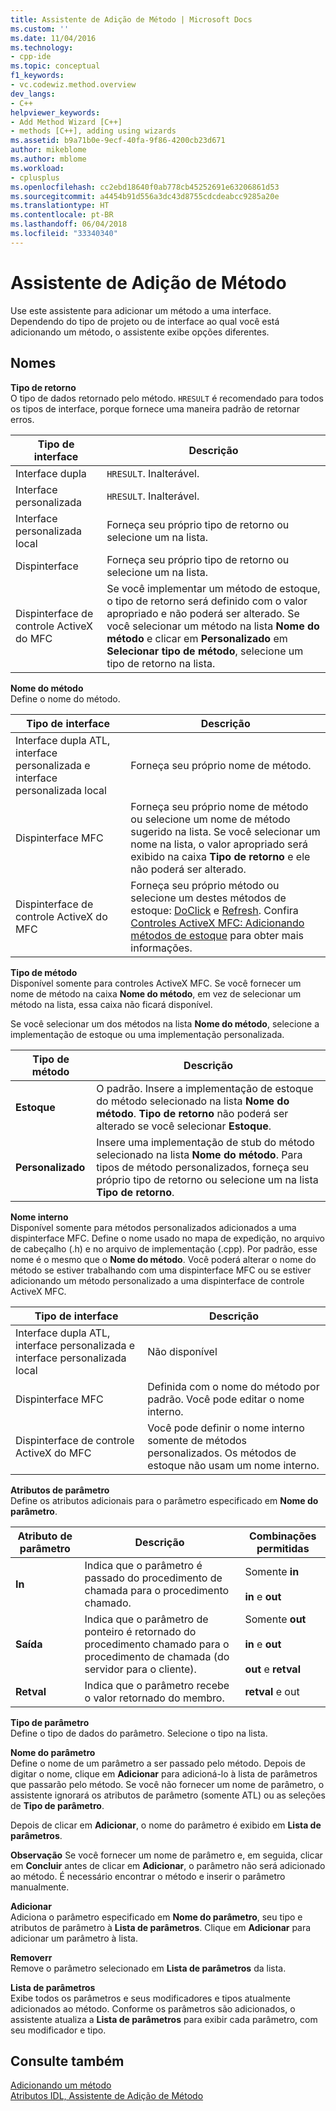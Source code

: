 ```yaml
---
title: Assistente de Adição de Método | Microsoft Docs
ms.custom: ''
ms.date: 11/04/2016
ms.technology:
- cpp-ide
ms.topic: conceptual
f1_keywords:
- vc.codewiz.method.overview
dev_langs:
- C++
helpviewer_keywords:
- Add Method Wizard [C++]
- methods [C++], adding using wizards
ms.assetid: b9a71b0e-9ecf-40fa-9f86-4200cb23d671
author: mikeblome
ms.author: mblome
ms.workload:
- cplusplus
ms.openlocfilehash: cc2ebd18640f0ab778cb45252691e63206861d53
ms.sourcegitcommit: a4454b91d556a3dc43d8755cdcdeabcc9285a20e
ms.translationtype: HT
ms.contentlocale: pt-BR
ms.lasthandoff: 06/04/2018
ms.locfileid: "33340340"
---
```

# <a name="add-method-wizard"></a>Assistente de Adição de Método
Use este assistente para adicionar um método a uma interface. Dependendo do tipo de projeto ou de interface ao qual você está adicionando um método, o assistente exibe opções diferentes.  
  
## <a name="names"></a>Nomes  
 **Tipo de retorno**  
 O tipo de dados retornado pelo método. `HRESULT` é recomendado para todos os tipos de interface, porque fornece uma maneira padrão de retornar erros.  
  
|Tipo de interface|Descrição|  
|--------------------|-----------------|  
|Interface dupla|`HRESULT`. Inalterável.|  
|Interface personalizada|`HRESULT`. Inalterável.|  
|Interface personalizada local|Forneça seu próprio tipo de retorno ou selecione um na lista.|  
|Dispinterface|Forneça seu próprio tipo de retorno ou selecione um na lista.|  
|Dispinterface de controle ActiveX do MFC|Se você implementar um método de estoque, o tipo de retorno será definido com o valor apropriado e não poderá ser alterado. Se você selecionar um método na lista **Nome do método** e clicar em **Personalizado** em **Selecionar tipo de método**, selecione um tipo de retorno na lista.|  
  
 **Nome do método**  
 Define o nome do método.  
  
|Tipo de interface|Descrição|  
|--------------------|-----------------|  
|Interface dupla ATL, interface personalizada e interface personalizada local|Forneça seu próprio nome de método.|  
|Dispinterface MFC|Forneça seu próprio nome de método ou selecione um nome de método sugerido na lista. Se você selecionar um nome na lista, o valor apropriado será exibido na caixa **Tipo de retorno** e ele não poderá ser alterado.|  
|Dispinterface de controle ActiveX do MFC|Forneça seu próprio método ou selecione um destes métodos de estoque: [DoClick](../mfc/reference/colecontrol-class.md#doclick) e [Refresh](../mfc/reference/colecontrol-class.md#refresh). Confira [Controles ActiveX MFC: Adicionando métodos de estoque](../mfc/mfc-activex-controls-adding-stock-methods.md) para obter mais informações.|  
  
 **Tipo de método**  
 Disponível somente para controles ActiveX MFC. Se você fornecer um nome de método na caixa **Nome do método**, em vez de selecionar um método na lista, essa caixa não ficará disponível.  
  
 Se você selecionar um dos métodos na lista **Nome do método**, selecione a implementação de estoque ou uma implementação personalizada.  
  
|Tipo de método|Descrição|  
|-----------------|-----------------|  
|**Estoque**|O padrão. Insere a implementação de estoque do método selecionado na lista **Nome do método**. **Tipo de retorno** não poderá ser alterado se você selecionar **Estoque**.|  
|**Personalizado**|Insere uma implementação de stub do método selecionado na lista **Nome do método**. Para tipos de método personalizados, forneça seu próprio tipo de retorno ou selecione um na lista **Tipo de retorno**.|  
  
 **Nome interno**  
 Disponível somente para métodos personalizados adicionados a uma dispinterface MFC. Define o nome usado no mapa de expedição, no arquivo de cabeçalho (.h) e no arquivo de implementação (.cpp). Por padrão, esse nome é o mesmo que o **Nome do método**. Você poderá alterar o nome do método se estiver trabalhando com uma dispinterface MFC ou se estiver adicionando um método personalizado a uma dispinterface de controle ActiveX MFC.  
  
|Tipo de interface|Descrição|  
|--------------------|-----------------|  
|Interface dupla ATL, interface personalizada e interface personalizada local|Não disponível|  
|Dispinterface MFC|Definida com o nome do método por padrão. Você pode editar o nome interno.|  
|Dispinterface de controle ActiveX do MFC|Você pode definir o nome interno somente de métodos personalizados. Os métodos de estoque não usam um nome interno.|  
  
 **Atributos de parâmetro**  
 Define os atributos adicionais para o parâmetro especificado em **Nome do parâmetro**.  
  
|Atributo de parâmetro|Descrição|Combinações permitidas|  
|-------------------------|-----------------|--------------------------|  
|**In**|Indica que o parâmetro é passado do procedimento de chamada para o procedimento chamado.|Somente **in**<br /><br /> **in** e **out**|  
|**Saída**|Indica que o parâmetro de ponteiro é retornado do procedimento chamado para o procedimento de chamada (do servidor para o cliente).|Somente **out**<br /><br /> **in** e **out**<br /><br /> **out** e **retval**|  
|**Retval**|Indica que o parâmetro recebe o valor retornado do membro.|**retval** e out|  
  
 **Tipo de parâmetro**  
 Define o tipo de dados do parâmetro. Selecione o tipo na lista.  
  
 **Nome do parâmetro**  
 Define o nome de um parâmetro a ser passado pelo método. Depois de digitar o nome, clique em **Adicionar** para adicioná-lo à lista de parâmetros que passarão pelo método. Se você não fornecer um nome de parâmetro, o assistente ignorará os atributos de parâmetro (somente ATL) ou as seleções de **Tipo de parâmetro**.  
  
 Depois de clicar em **Adicionar**, o nome do parâmetro é exibido em **Lista de parâmetros**.  
  
 **Observação** Se você fornecer um nome de parâmetro e, em seguida, clicar em **Concluir** antes de clicar em **Adicionar**, o parâmetro não será adicionado ao método. É necessário encontrar o método e inserir o parâmetro manualmente.  
  
 **Adicionar**  
 Adiciona o parâmetro especificado em **Nome do parâmetro**, seu tipo e atributos de parâmetro à **Lista de parâmetros**. Clique em **Adicionar** para adicionar um parâmetro à lista.  
  
 **Removerr**  
 Remove o parâmetro selecionado em **Lista de parâmetros** da lista.  
  
 **Lista de parâmetros**  
 Exibe todos os parâmetros e seus modificadores e tipos atualmente adicionados ao método. Conforme os parâmetros são adicionados, o assistente atualiza a **Lista de parâmetros** para exibir cada parâmetro, com seu modificador e tipo.  
  
## <a name="see-also"></a>Consulte também  
 [Adicionando um método](../ide/adding-a-method-visual-cpp.md)   
 [Atributos IDL, Assistente de Adição de Método](../ide/idl-attributes-add-method-wizard.md)